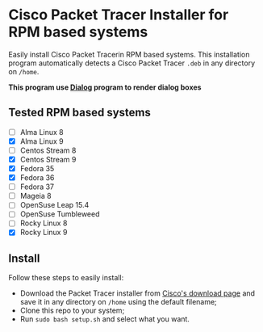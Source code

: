 # Cisco Packet Tracer Installer for RPM based systems

Easily install Cisco Packet Tracerin RPM based systems. This installation program automatically detects a Cisco Packet Tracer `.deb` in any directory on `/home`.

**This program use [Dialog](https://linux.die.net/man/1/dialog) program to render dialog boxes**

## Tested RPM based systems

- [ ] Alma Linux 8  
- [x] Alma Linux 9  
- [ ] Centos Stream 8  
- [x] Centos Stream 9  
- [x] Fedora 35  
- [x] Fedora 36  
- [ ] Fedora 37  
- [ ] Mageia 8  
- [ ] OpenSuse Leap 15.4  
- [ ] OpenSuse Tumbleweed  
- [ ] Rocky Linux 8  
- [x] Rocky Linux 9  

## Install

Follow these steps to easily install:

-   Download the Packet Tracer installer from [Cisco's download page](https://www.netacad.com/portal/node/488) and save it in any directory on `/home` using the default filename;
-   Clone this repo to your system;
-   Run `sudo bash setup.sh` and select what you want.
